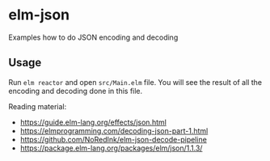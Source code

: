 # elm-json
Examples how to do JSON encoding and decoding

## Usage

Run `elm reactor` and open `src/Main.elm` file. You will see the result of all the
encoding and decoding done in this file.

Reading material:
- https://guide.elm-lang.org/effects/json.html
- https://elmprogramming.com/decoding-json-part-1.html
- https://github.com/NoRedInk/elm-json-decode-pipeline
- https://package.elm-lang.org/packages/elm/json/1.1.3/